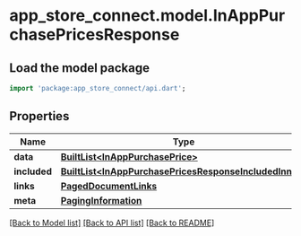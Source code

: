 # app_store_connect.model.InAppPurchasePricesResponse

## Load the model package
```dart
import 'package:app_store_connect/api.dart';
```

## Properties
Name | Type | Description | Notes
------------ | ------------- | ------------- | -------------
**data** | [**BuiltList&lt;InAppPurchasePrice&gt;**](InAppPurchasePrice.md) |  | 
**included** | [**BuiltList&lt;InAppPurchasePricesResponseIncludedInner&gt;**](InAppPurchasePricesResponseIncludedInner.md) |  | [optional] 
**links** | [**PagedDocumentLinks**](PagedDocumentLinks.md) |  | 
**meta** | [**PagingInformation**](PagingInformation.md) |  | [optional] 

[[Back to Model list]](../README.md#documentation-for-models) [[Back to API list]](../README.md#documentation-for-api-endpoints) [[Back to README]](../README.md)


